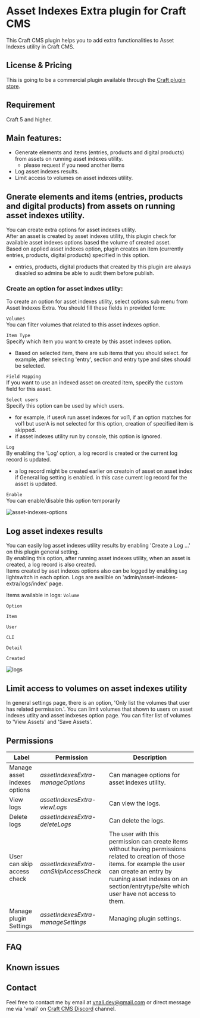 # Asset Indexes Extra plugin for Craft CMS
This Craft CMS plugin helps you to add extra functionalities to Asset Indexes utility in Craft CMS.

## License & Pricing
This is going to be a commercial plugin available through the [Craft plugin store](https://plugins.craftcms.com/developer/vnali).

## Requirement
Craft 5 and higher.

## Main features:
- Generate elements and items (entries, products and digital products) from assets on running asset indexes utility.
  - please request if you need another items
- Log asset indexes results.
- Limit access to volumes on asset indexes utility.  

## Gnerate elements and items (entries, products and digital products) from assets on running asset indexes utility.
You can create extra options for asset indexes utility.  
After an asset is created by asset indexes utility, this plugin check for available asset indexes options based the volume of created asset.  
Based on applied asset indexes option, plugin creates an item (currently entries, products, digital products) specified in this option.
 - entries, products, digital products that created by this plugin are always disabled so admins be able to audit them before publish.

### Create an option for asset indxes utlity:
To create an option for asset indexes utility, select options sub menu from Asset Indexes Extra. You should fill these fields in provided form:  

`Volumes`  
You can filter volumes that related to this asset indexes option.

`Item Type`  
Specify which item you want to create by this asset indexes option.
 - Based on selected item, there are sub items that you should select. for example, after selecting 'entry',  section and entry type and sites should be selected.

`Field Mapping`  
If you want to use an indexed asset on created item, specify the custom field for this asset.

`Select users`   
Specify this option can be used by which users.
  - for example, if userA run asset indexes for vol1, if an option matches for vol1 but userA is not selected for this option, creation of specified item is skipped.
  - if asset indexes utility run by console, this option is ignored.

`Log`  
By enabling the 'Log' option, a log record is created or the current log record is updated. 
- a log record might be created earlier on creatoin of asset on asset index if General log setting is enabled. in this case current log record for the asset 
is updated.

`Enable`  
You can enable/disable this option temporarily

![asset-indexes-options](https://github.com/vnali/asset-indexes-extra-documentation/assets/55586085/c95c8dcc-374a-486f-9cf1-0b87acd7c1a6)


## Log asset indexes results
You can easily log asset indexes utility results by enabling 'Create a Log ...' on this plugin general setting.  
By enabling this option, after running asset indexes utility, when an asset is created, a log record is also created.  
Items created by aset indexes options also can be logged by enabling `Log` lightswitch in each option.
Logs are availble on 'admin/asset-indexes-extra/logs/index' page.

Items available in logs:
`Volume`

`Option`

`Item`

`User`

`CLI`

`Detail`

`Created`



![logs](https://github.com/vnali/asset-indexes-extra-documentation/assets/55586085/4c601436-481f-46f1-8f76-64f937ee5dda)


## Limit access to volumes on asset indexes utility
In general settings page, there is an option, 'Only list the volumes that user has related permission.'.  You can limit volumes that shown to users on asset indexes utlity
and asset indxeses option page. You can filter list of volumes to 'View Assets' and 'Save Assets'.  

## Permissions

Label | Permission | Description
--- | --- | ---
Manage asset indexes options | *assetIndexesExtra-manageOptions* | Can managee options for asset indexes utility.
View logs | *assetIndexesExtra-viewLogs* | Can view the logs.
Delete logs | *assetIndexesExtra-deleteLogs* | Can delete the logs.
User can skip access check | *assetIndexesExtra-canSkipAccessCheck* | The user with this permission can create items without having permissions related to creation of those items. for example the user can create an entry by ruuning asset indexes on an section/entrytype/site which user have not access to them.
Manage plugin Settings | *assetIndexesExtra-manageSettings* | Managing plugin settings.

## FAQ

## Known issues

## Contact
Feel free to contact me by email at vnali.dev@gmail.com or direct message me via 'vnali' on [Craft CMS Discord](https://craftcms.com/discord) channel.
